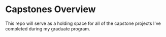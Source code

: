 # Capstones Overview
This repo will serve as a holding space for all of the capstone projects I've completed during my graduate program.
